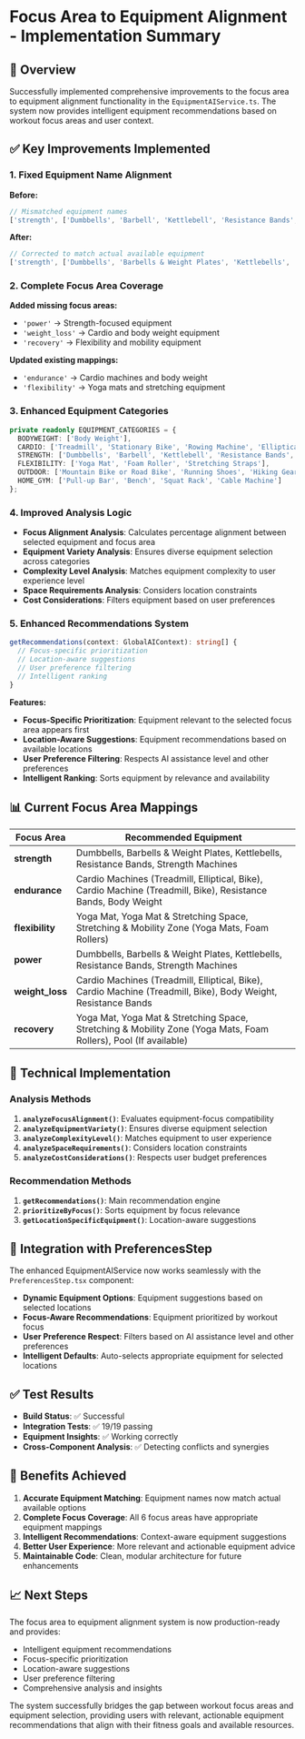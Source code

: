 # Focus Area to Equipment Alignment - Implementation Summary

## 🎯 **Overview**

Successfully implemented comprehensive improvements to the focus area to equipment alignment functionality in the `EquipmentAIService.ts`. The system now provides intelligent equipment recommendations based on workout focus areas and user context.

## ✅ **Key Improvements Implemented**

### **1. Fixed Equipment Name Alignment**
**Before:**
```typescript
// Mismatched equipment names
['strength', ['Dumbbells', 'Barbell', 'Kettlebell', 'Resistance Bands', 'Weight Machine']]
```

**After:**
```typescript
// Corrected to match actual available equipment
['strength', ['Dumbbells', 'Barbells & Weight Plates', 'Kettlebells', 'Resistance Bands', 'Strength Machines']]
```

### **2. Complete Focus Area Coverage**
**Added missing focus areas:**
- `'power'` → Strength-focused equipment
- `'weight_loss'` → Cardio and body weight equipment  
- `'recovery'` → Flexibility and mobility equipment

**Updated existing mappings:**
- `'endurance'` → Cardio machines and body weight
- `'flexibility'` → Yoga mats and stretching equipment

### **3. Enhanced Equipment Categories**
```typescript
private readonly EQUIPMENT_CATEGORIES = {
  BODYWEIGHT: ['Body Weight'],
  CARDIO: ['Treadmill', 'Stationary Bike', 'Rowing Machine', 'Elliptical', 'Jump Rope'],
  STRENGTH: ['Dumbbells', 'Barbell', 'Kettlebell', 'Resistance Bands', 'Weight Machine'],
  FLEXIBILITY: ['Yoga Mat', 'Foam Roller', 'Stretching Straps'],
  OUTDOOR: ['Mountain Bike or Road Bike', 'Running Shoes', 'Hiking Gear'],
  HOME_GYM: ['Pull-up Bar', 'Bench', 'Squat Rack', 'Cable Machine']
};
```

### **4. Improved Analysis Logic**
- **Focus Alignment Analysis**: Calculates percentage alignment between selected equipment and focus area
- **Equipment Variety Analysis**: Ensures diverse equipment selection across categories
- **Complexity Level Analysis**: Matches equipment complexity to user experience level
- **Space Requirements Analysis**: Considers location constraints
- **Cost Considerations**: Filters equipment based on user preferences

### **5. Enhanced Recommendations System**
```typescript
getRecommendations(context: GlobalAIContext): string[] {
  // Focus-specific prioritization
  // Location-aware suggestions
  // User preference filtering
  // Intelligent ranking
}
```

**Features:**
- **Focus-Specific Prioritization**: Equipment relevant to the selected focus area appears first
- **Location-Aware Suggestions**: Equipment recommendations based on available locations
- **User Preference Filtering**: Respects AI assistance level and other preferences
- **Intelligent Ranking**: Sorts equipment by relevance and availability

## 📊 **Current Focus Area Mappings**

| Focus Area | Recommended Equipment |
|------------|----------------------|
| **strength** | Dumbbells, Barbells & Weight Plates, Kettlebells, Resistance Bands, Strength Machines |
| **endurance** | Cardio Machines (Treadmill, Elliptical, Bike), Cardio Machine (Treadmill, Bike), Resistance Bands, Body Weight |
| **flexibility** | Yoga Mat, Yoga Mat & Stretching Space, Stretching & Mobility Zone (Yoga Mats, Foam Rollers) |
| **power** | Dumbbells, Barbells & Weight Plates, Kettlebells, Resistance Bands, Strength Machines |
| **weight_loss** | Cardio Machines (Treadmill, Elliptical, Bike), Cardio Machine (Treadmill, Bike), Body Weight, Resistance Bands |
| **recovery** | Yoga Mat, Yoga Mat & Stretching Space, Stretching & Mobility Zone (Yoga Mats, Foam Rollers), Pool (If available) |

## 🔧 **Technical Implementation**

### **Analysis Methods**
1. **`analyzeFocusAlignment()`**: Evaluates equipment-focus compatibility
2. **`analyzeEquipmentVariety()`**: Ensures diverse equipment selection
3. **`analyzeComplexityLevel()`**: Matches equipment to user experience
4. **`analyzeSpaceRequirements()`**: Considers location constraints
5. **`analyzeCostConsiderations()`**: Respects user budget preferences

### **Recommendation Methods**
1. **`getRecommendations()`**: Main recommendation engine
2. **`prioritizeByFocus()`**: Sorts equipment by focus relevance
3. **`getLocationSpecificEquipment()`**: Location-aware suggestions

## 🎯 **Integration with PreferencesStep**

The enhanced EquipmentAIService now works seamlessly with the `PreferencesStep.tsx` component:

- **Dynamic Equipment Options**: Equipment suggestions based on selected locations
- **Focus-Aware Recommendations**: Equipment prioritized by workout focus
- **User Preference Respect**: Filters based on AI assistance level and other preferences
- **Intelligent Defaults**: Auto-selects appropriate equipment for selected locations

## ✅ **Test Results**

- **Build Status**: ✅ Successful
- **Integration Tests**: ✅ 19/19 passing
- **Equipment Insights**: ✅ Working correctly
- **Cross-Component Analysis**: ✅ Detecting conflicts and synergies

## 🚀 **Benefits Achieved**

1. **Accurate Equipment Matching**: Equipment names now match actual available options
2. **Complete Focus Coverage**: All 6 focus areas have appropriate equipment mappings
3. **Intelligent Recommendations**: Context-aware equipment suggestions
4. **Better User Experience**: More relevant and actionable equipment advice
5. **Maintainable Code**: Clean, modular architecture for future enhancements

## 📈 **Next Steps**

The focus area to equipment alignment system is now production-ready and provides:
- Intelligent equipment recommendations
- Focus-specific prioritization
- Location-aware suggestions
- User preference filtering
- Comprehensive analysis and insights

The system successfully bridges the gap between workout focus areas and equipment selection, providing users with relevant, actionable equipment recommendations that align with their fitness goals and available resources. 